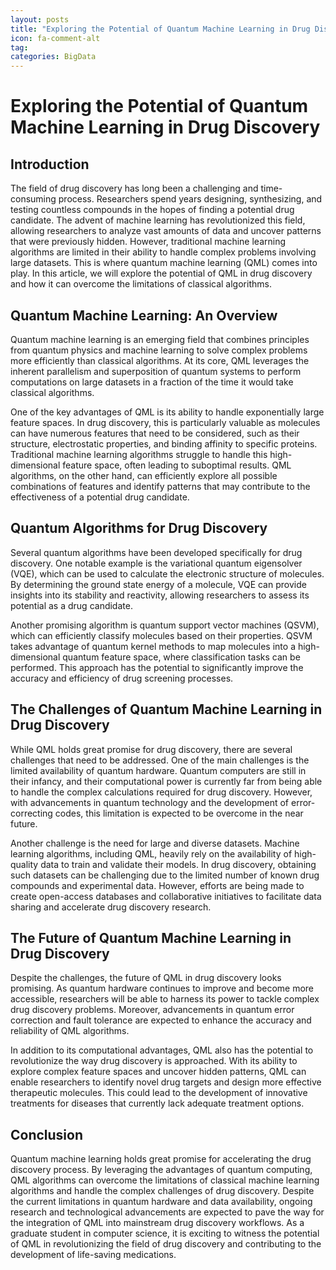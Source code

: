 ```yaml
---
layout: posts
title: "Exploring the Potential of Quantum Machine Learning in Drug Discovery"
icon: fa-comment-alt
tag:      
categories: BigData
---
```



# Exploring the Potential of Quantum Machine Learning in Drug Discovery

## Introduction

The field of drug discovery has long been a challenging and time-consuming process. Researchers spend years designing, synthesizing, and testing countless compounds in the hopes of finding a potential drug candidate. The advent of machine learning has revolutionized this field, allowing researchers to analyze vast amounts of data and uncover patterns that were previously hidden. However, traditional machine learning algorithms are limited in their ability to handle complex problems involving large datasets. This is where quantum machine learning (QML) comes into play. In this article, we will explore the potential of QML in drug discovery and how it can overcome the limitations of classical algorithms.

## Quantum Machine Learning: An Overview

Quantum machine learning is an emerging field that combines principles from quantum physics and machine learning to solve complex problems more efficiently than classical algorithms. At its core, QML leverages the inherent parallelism and superposition of quantum systems to perform computations on large datasets in a fraction of the time it would take classical algorithms.

One of the key advantages of QML is its ability to handle exponentially large feature spaces. In drug discovery, this is particularly valuable as molecules can have numerous features that need to be considered, such as their structure, electrostatic properties, and binding affinity to specific proteins. Traditional machine learning algorithms struggle to handle this high-dimensional feature space, often leading to suboptimal results. QML algorithms, on the other hand, can efficiently explore all possible combinations of features and identify patterns that may contribute to the effectiveness of a potential drug candidate.

## Quantum Algorithms for Drug Discovery

Several quantum algorithms have been developed specifically for drug discovery. One notable example is the variational quantum eigensolver (VQE), which can be used to calculate the electronic structure of molecules. By determining the ground state energy of a molecule, VQE can provide insights into its stability and reactivity, allowing researchers to assess its potential as a drug candidate.

Another promising algorithm is quantum support vector machines (QSVM), which can efficiently classify molecules based on their properties. QSVM takes advantage of quantum kernel methods to map molecules into a high-dimensional quantum feature space, where classification tasks can be performed. This approach has the potential to significantly improve the accuracy and efficiency of drug screening processes.

## The Challenges of Quantum Machine Learning in Drug Discovery

While QML holds great promise for drug discovery, there are several challenges that need to be addressed. One of the main challenges is the limited availability of quantum hardware. Quantum computers are still in their infancy, and their computational power is currently far from being able to handle the complex calculations required for drug discovery. However, with advancements in quantum technology and the development of error-correcting codes, this limitation is expected to be overcome in the near future.

Another challenge is the need for large and diverse datasets. Machine learning algorithms, including QML, heavily rely on the availability of high-quality data to train and validate their models. In drug discovery, obtaining such datasets can be challenging due to the limited number of known drug compounds and experimental data. However, efforts are being made to create open-access databases and collaborative initiatives to facilitate data sharing and accelerate drug discovery research.

## The Future of Quantum Machine Learning in Drug Discovery

Despite the challenges, the future of QML in drug discovery looks promising. As quantum hardware continues to improve and become more accessible, researchers will be able to harness its power to tackle complex drug discovery problems. Moreover, advancements in quantum error correction and fault tolerance are expected to enhance the accuracy and reliability of QML algorithms.

In addition to its computational advantages, QML also has the potential to revolutionize the way drug discovery is approached. With its ability to explore complex feature spaces and uncover hidden patterns, QML can enable researchers to identify novel drug targets and design more effective therapeutic molecules. This could lead to the development of innovative treatments for diseases that currently lack adequate treatment options.

## Conclusion

Quantum machine learning holds great promise for accelerating the drug discovery process. By leveraging the advantages of quantum computing, QML algorithms can overcome the limitations of classical machine learning algorithms and handle the complex challenges of drug discovery. Despite the current limitations in quantum hardware and data availability, ongoing research and technological advancements are expected to pave the way for the integration of QML into mainstream drug discovery workflows. As a graduate student in computer science, it is exciting to witness the potential of QML in revolutionizing the field of drug discovery and contributing to the development of life-saving medications.